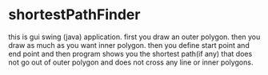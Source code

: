 # shortestPathFinder
this is gui swing (java) application. first you draw an outer polygon. then you draw as much as you want inner polygon. then you define start point and end point and then program shows you the shortest path(if any) that does not go out of outer polygon and does not cross any line or inner polygons.
